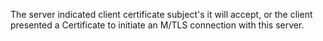 The server indicated client certificate subject's it will accept, or the client presented a Certificate to initiate an M/TLS connection with this server.
